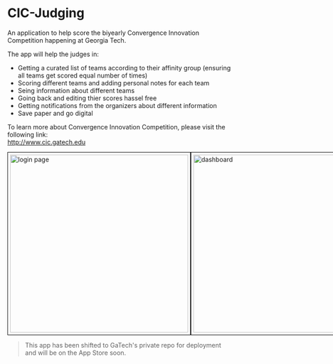 # CIC-Judging

An application to help score the biyearly Convergence Innovation Competition happening at Georgia Tech.

The app will help the judges in:
- Getting a curated list of teams according to their affinity group (ensuring all teams get scored equal number of times)
- Scoring different teams and adding personal notes for each team
- Seing information about different teams 
- Going back and editing thier scores hassel free
- Getting notifications from the organizers about different information
- Save paper and go digital

To learn more about Convergence Innovation Competition, please visit the following link:<br>
http://www.cic.gatech.edu


<div style="display: flex;">
<img src="https://drive.google.com/uc?export=view&id=1RZlMvWjcPD_xJCp4RIEclV--XX4d9wrr" height=400  alt="login page" style="border:1px solid black; padding: 5px"/>
<img src="https://drive.google.com/uc?export=view&id=1ZXnFRDxpNcTv2r9665SHIaWB7RYp-zRp" height=400  alt="dashboard" style="border:1px solid black; padding: 5px"/>
<img src="https://drive.google.com/uc?export=view&id=1SpFGiCynmfv_9kmJ9yJVbLpwe3o4RZ14" height=400  alt="score sheet" style="border:1px solid black; padding: 5px"/>
<img src="https://drive.google.com/uc?export=view&id=1R-CtwT93I1e3x7relFeI62ILsxyyN3Kg" height=400  alt="details page" style="border:1px solid black; padding: 5px"/>
<img src="https://drive.google.com/uc?export=view&id=1fJhglA9pe9k2MDpikig9RgsFSVADMeVo" height=400  alt="messages page"style="border:1px solid black; padding: 5px"/>
</div>

> This app has been shifted to GaTech's private repo for deployment and will be on the App Store soon.
